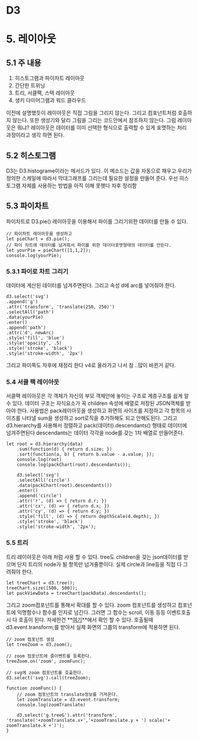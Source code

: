 D3
======================

# 5. 레이아웃
## 5.1 주 내용
1. 히스토그램과 파이차트 레이아웃
2. 간단한 트위닝
3. 트리, 서클팩, 스택 레이아웃
4. 생키 다이어그램과 워드 클라우드

이전에 설명했듯이 레이아웃은 직접 그림을 그리지 않는다. 그리고 컴포넌트처럼 호출하지 않는다. 또한 생성기와 달리 그림을 그리는 코드안에서 참조하지 않는다. 그럼 레이아웃은 뭐냐? 레이아웃은 데이터를 이미 선택한 형식으로 출력할 수 있게 포맷하는 처리 과정이라고 생각 하면 된다.
## 5.2 히스토그램
D3는 D3.histograme이라는 메서드가 있다. 이 메소드는 값을 자동으로 채우고 우리가 정의한 스케일에 따라서 막대그래프를 그리는데 필요한 설정을 만들어 준다. 우선 히스토그램 자체를 사용하는 방법을 아직 이해 못햇다 차후 정리함
## 5.3 파이차트
파이차트로 D3.pie() 레이아웃을 이용해서 파이를 그리기위한 데이터를 만들 수 있다.

    // 파이차트 레이아웃을 생성하고
	let pieChart = d3.pie();
	// 파이 차트에 데이터를 넘겨줘서 파이를 위한 데이터포맷형태의 데이터를 만든다.
	let yourPie = pieChart([1,1,2]);
	console.log(yourPie);

### 5.3.1 파이로 차트 그리기
데이터에 계산된 데이터를 넘겨주면된다. 그리고 속성 d에 arc를 넣어줘야 한다.

    d3.select('svg')
	.append('g')
	.attr('transform', 'translate(250, 250)')
	.selectAll('path')
	.data(yourPie)
	.enter()
	.append('path')
	.attr('d', newArc)
	.style('fill', 'blue')
	.style('opacity', .5)
	.style('stroke', 'black')
	.style('stroke-width', '2px')

그리고 파이쪽도 차후에 재정리 한다 v4로 올라가고 나서 참 ..많이 바뀐거 같다.
### 5.4 서클 팩 레이아웃
서클팩 레이아웃은 각 객체가 자신의 부모 객체안에 놓이는 구조로 계층구조를 쉽게 알 수 있다. 데이터 구조는 자식요소가 꼭 children 속성에 배열로 저장된 JSON객체를 받아야 한다. 사용법은 pack레이아웃을 생성하고 화면의 사이즈를 지정하고 각 항목의 사이즈를 나타낼 sum을 생성하고 sort로직을 추가하해도 되고 안해도된다. 그리고 d3.hierarchy를 사용해서 정렬하고 pack(데이터).descendants() 형태로 데이터에 넘겨주면된다 descendants는 데이터 각각을 node를 갖는 1차 배열로 만들어준다.

    let root = d3.hierarchy(data)
		.sum(function(d) { return d.size; })
      	.sort(function(a, b) { return b.value - a.value; });
		console.log(root)
		console.log(packChart(root).descendants());
		
		d3.select('svg')
		.selectAll('circle')
		.data(packChart(root).descendants())
		.enter()
		.append('circle')
		.attr('r', (d) => {	return d.r; })
		.attr('cx', (d) => { return d.x; })
		.attr('cy', (d) => { return d.y; })
		.style('fill', (d) => { return depthScale(d.depth); })
		.style('stroke', 'black')
		.style('stroke-width', '2px');

### 5.5 트리
트리 레이아웃은 아래 처럼 사용 할 수 있다. tree도 children을 갖는 json데이터를 받으며 단지 트리의 node가 될 항목만 넘겨줄뿐이다. 실제 circle과 line등을 직접 다 그려줘야 한다.

    let treeChart = d3.tree();
	treeChart.size([500, 500]);
	let packViewData = treeChart(packData).descendants();

그리고 zoom컴포넌트를 통해서 확대를 할 수 있다. zoom 컴포넌트를 생성하고 컴포넌트에 익명함수나 함수를 인자로 넘긴다. 그러면 그 함수는 scroll, 이동 등등 이벤트호출시 다 호출이 된다. 자세한건 **[여기](https://github.com/d3/d3-zoom)**에서 확인 할 수 있다. 호출될때 d3.event.transform;를 받아서 실제 화면의 그룹의 transform에 적용하면 된다.

    // zoom 컴포넌트 생성
	let treeZoom = d3.zoom();

	// zoom 컴포넌트에 줌이벤트를 등록한다.
 	treeZoom.on('zoom', zoomFunc);

 	// svg에 zoom 컴포넌트를 호출한다.
 	d3.select('svg').call(treeZoom);

 	function zoomFunc() {
 		// zoom 컴포넌트의 translate정보를 가져온다.
 		let zoomTranslate = d3.event.transform;
 		console.log(zoomTranslate)

 		d3.select('g.treeG').attr('transform', 'translate('+zoomTranslate.x+','+zoomTranslate.y + ') scale('+ zoomTranslate.k +')');
 	}


